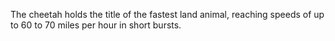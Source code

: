 The cheetah holds the title of the fastest land animal, reaching speeds of up to 60 to 70 miles per hour in short bursts.
